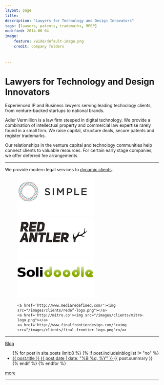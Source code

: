 ```yaml
---
layout: page
title: 
description: "Lawyers for Technology and Design Innovators"
tags: [lawyers, patents, trademarks, MPEP]
modified: 2014-06-04
image:
    feature: /wide/default-image.png
    credit: company folders


---
```



<h1 class="entry-title">Lawyers for Technology and Design Innovators</h1>

<p class='big-text'>Experienced IP and Business lawyers serving leading technology clients, from venture-backed startups to national brands.</p>

Adler Vermillion is a law firm steeped in digital technology. We provide a combination of intellectual property and commercial law expertise rarely found in a small firm.  We raise capital, structure deals, secure patents and register trademarks.

Our relationships in the venture capital and technology communities help connect clients to valuable resources. For certain early stage companies, we offer deferred fee arrangements.   

- - - 

We provide modern legal services to <a href="/clients">dynamic clients</a>.

<figure class="third">
	<a href='http://www.simple.com'><img src="/images/clients/simple-logo.png"></a>
	<a href='http://redantler.com'><img src="/images/clients/red-antler-logo.png"></a>
	<a href='http://solidoodle.com'><img src="/images/clients/solidoodle-logo.png"></a>
	
	<a href='http://www.mediaredefined.com/'><img src="/images/clients/redef-logo.png"></a>
	<a href='http://mitro.co'><img src="/images/clients/mitro-logo.png"></a>
	<a href='http://www.finalfrontierdesign.com/'><img src="/images/clients/final-frontier-logo.png"></a>
	
</figure>

- - - 

<div class="hang-left"><a href="/articles">Blog</a></div>

<ul class="post-list">
{% for post in site.posts limit:8 %} 
{% if post.includeinbloglist != "no" %}
  <li>
    <article>
        <a href="{{ site.url }}{{ post.url }}">
            <span class="post-list-title">
                {{ post.title }} 
            </span>
            <span class="entry-date">
                <time datetime="{{ post.date | date_to_xmlschema }}">
                    {{ post.date | date: "%B %d, %Y" }}
                </time>
            </span>
        </a>
        <span class="post-list-summary">
            {{ post.summary }} 
        </span>
    </article>
</li>
{% endif %}
{% endfor %}
</ul>

<p><a href="/articles">more</a></p>

- - - 
